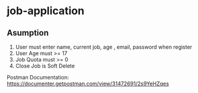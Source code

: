 # job-application

## Asumption
1. User must enter name, current job, age , email, password when register
2. User Age must >= 17
3. Job Quota must >= 0
4. Close Job is Soft Delete

Postman Documentation: https://documenter.getpostman.com/view/31472691/2s9YeHZqes